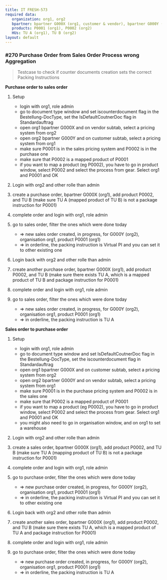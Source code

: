 ```yaml
---
title: IT FRESH-573
required data:
   organization: org1, org2
   bpartner: bpartner G000X (org1, customer & vendor), bpartner G000Y (org2, customer & vendor)
   products: P0001 (org1), P0002 (org2)
   HUs: TU A (org1), TU B (org2)
layout: default
---
```


### #270 Purchase Order from Sales Order Process wrong Aggregation
> Testcase to check if counter documents creation sets the correct Packing Instructions

**Purchase order to sales order**

1. Setup
	* login with org1, role admin
	* go to document type window and set iscounterdocument flag in the Bestellung-DocType, set the IsDefaultCoutnerDoc flag in Standardauftrag
	* open org1 bpartner G000X and on vendor subtab, select a pricing system from org2
	* open org2 bpartner G000Y and on customer subtab, select a pricing system from org1
	* make sure P0001 is in the sales pricing system and P0002 is in the purchase one
	* make sure that P0002 is a mapped product of P0001
	* if you want to map a product (eg P0002), you have to go in product window, select P0002 and select the process from gear. Select org1 and P0001 and OK
	
2. Login with org2 and other rolle than admin

3. create a purchase order, bpartner G000X (org1), add product P0002, and TU B (make sure TU A (mapped product of TU B) is not a package instruction for P0001)   

4. complete order and login with org1, role admin

5. go to sales order, filter the ones which were done today
	* => new sales order created, in progress, for G000Y (org2), organisation org1, product P0001 (org1)
	* => in orderline, the packing instruction is Virtual PI and you can set it to other existing one 

6. Login back with org2 and other rolle than admin

7. create another purchase order, bpartner G000X (org1), add product P0002, and TU B (make sure there exists TU A, which is a mapped product of TU B and package instruction for P0001)   

8. complete order and login with org1, role admin

9. go to sales order, filter the ones which were done today
	* => new sales order created, in progress, for G000Y (org2), organisation org1, product P0001 (org1)
	* => in orderline, the packing instruction is TU A
	
**Sales order to purchase order**

1. Setup
	* login with org1, role admin
	* go to document type window and set IsDefaultCoutnerDoc flag in the Bestellung-DocType, set the iscounterdocument flag in Standardauftrag
	* open org1 bpartner G000X and on customer subtab, select a pricing system from org2
	* open org2 bpartner G000Y and on vendor subtab, select a pricing system from org1
	* make sure P0001 is in the purchase pricing system and P0002 is in the sales one
	* make sure that P0002 is a mapped product of P0001
	* if you want to map a product (eg P0002), you have to go in product window, select P0002 and select the process from gear. Select org1 and P0001 and OK
	* you might also need to go in organisation window, and on org1 to set a warehouse 
	
2. Login with org2 and other rolle than admin

3. create a sales order, bpartner G000X (org1), add product P0002, and TU B (make sure TU A (mapping product of TU B) is not a package instruction for P0001)   

4. complete order and login with org1, role admin

5. go to purchase order, filter the ones which were done today
	* => new purchase order created, in progress, for G000Y (org2), organisation org1, product P0001 (org1)
	* => in orderline, the packing instruction is Virtual PI and you can set it to other existing one 

6. Login back with org2 and other rolle than admin

7. create another sales order, bpartner G000X (org1), add product P0002, and TU B (make sure there exists TU A, which is a mapped product of TU A and package instruction for P0001)   

8. complete order and login with org1, role admin

9. go to purchase order, filter the ones which were done today
	* => new purchase order created, in progress, for G000Y (org2), organisation org1, product P0001 (org1)
	* => in orderline, the packing instruction is TU A